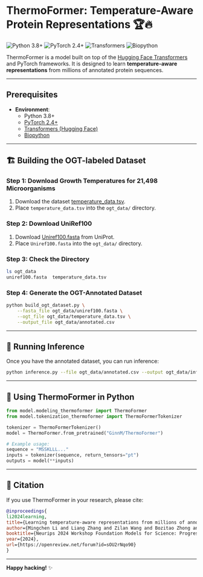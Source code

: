 # ThermoFormer: Temperature-Aware Protein Representations 🏆🔥

![Python 3.8+](https://img.shields.io/badge/Python-3.8%2B-blue.svg?style=flat-square)
![PyTorch 2.4+](https://img.shields.io/badge/PyTorch-2.4%2B-orange.svg?style=flat-square)
![Transformers](https://img.shields.io/badge/HF%20Transformers-compatible-green.svg?style=flat-square)
![Biopython](https://img.shields.io/badge/Biopython-yes-brightgreen.svg?style=flat-square)

ThermoFormer is a model built on top of the [Hugging Face Transformers](https://github.com/huggingface/transformers) and PyTorch frameworks. It is designed to learn **temperature-aware representations** from millions of annotated protein sequences. 

---

## Prerequisites

- **Environment**:  
  - Python 3.8+
  - [PyTorch 2.4+](https://pytorch.org)
  - [Transformers (Hugging Face)](https://github.com/huggingface/transformers)
  - [Biopython](https://biopython.org/)

---

## 🏗️ Building the OGT-labeled Dataset

### Step 1: Download Growth Temperatures for 21,498 Microorganisms
1. Download the dataset [temperature_data.tsv](https://zenodo.org/records/1175609).  
2. Place `temperature_data.tsv` into the `ogt_data/` directory.

### Step 2: Download UniRef100
1. Download [Uniref100.fasta](https://www.uniprot.org/help/downloads) from UniProt.  
2. Place `Uniref100.fasta` into the `ogt_data/` directory.

### Step 3: Check the Directory
```bash
ls ogt_data
uniref100.fasta  temperature_data.tsv
```

### Step 4: Generate the OGT-Annotated Dataset
```bash
python build_ogt_dataset.py \
    --fasta_file ogt_data/uniref100.fasta \
    --ogt_file ogt_data/temperature_data.tsv \
    --output_file ogt_data/annotated.csv
```

---

## 🚀 Running Inference
Once you have the annotated dataset, you can run inference:

```bash
python inference.py --file ogt_data/annotated.csv --output ogt_data/infer.csv
```

---

## 🧪 Using ThermoFormer in Python

```python
from model.modeling_thermoformer import ThermoFormer
from model.tokenization_thermoformer import ThermoFormerTokenizer

tokenizer = ThermoFormerTokenizer()
model = ThermoFormer.from_pretrained("GinnM/ThermoFormer")

# Example usage:
sequence = "MSSKLLL..."
inputs = tokenizer(sequence, return_tensors="pt")
outputs = model(**inputs)
```

---

## 📜 Citation

If you use ThermoFormer in your research, please cite:

```bibtex
@inproceedings{
li2024learning,
title={Learning temperature-aware representations from millions of annotated protein sequences},
author={Mingchen Li and Liang Zhang and Zilan Wang and Bozitao Zhong and Pan Tan and Jiabei Cheng and Bingxin Zhou and Liang Hong and Huiqun Yu},
booktitle={Neurips 2024 Workshop Foundation Models for Science: Progress, Opportunities, and Challenges},
year={2024},
url={https://openreview.net/forum?id=sOU2rNqo90}
}
```

---

**Happy hacking!** ✨